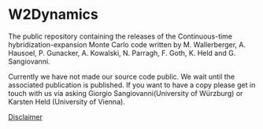 # W2Dynamics
The public repository containing the releases of the Continuous-time hybridization-expansion Monte Carlo code written by
M. Wallerberger, A. Hausoel, P. Gunacker, A. Kowalski, N. Parragh, F. Goth, K. Held and G. Sangiovanni.

Currently we have not made our source code public. We wait until the associated publication is published.
If you want to have a copy please get in touch with us via asking Giorgio Sangiovanni(University of Würzburg) or Karsten Held (University of Vienna).

[Disclaimer](http://www.physik.uni-wuerzburg.de/hi/impressum/)

